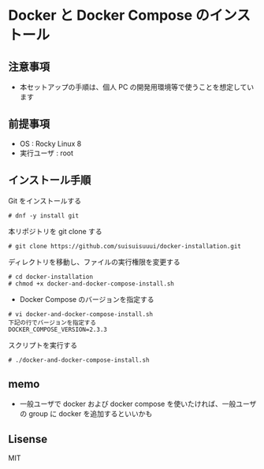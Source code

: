 # Docker と Docker Compose のインストール

## 注意事項

- 本セットアップの手順は、個人 PC の開発用環境等で使うことを想定しています

## 前提事項

- OS : Rocky Linux 8
- 実行ユーザ : root

## インストール手順

Git をインストールする

```
# dnf -y install git
```

本リポジトリを git clone する

```
# git clone https://github.com/suisuisuuui/docker-installation.git
```

ディレクトリを移動し、ファイルの実行権限を変更する

```
# cd docker-installation
# chmod +x docker-and-docker-compose-install.sh
```

- Docker Compose のバージョンを指定する

```
# vi docker-and-docker-compose-install.sh
下記の行でバージョンを指定する
DOCKER_COMPOSE_VERSION=2.3.3
```

スクリプトを実行する

```
# ./docker-and-docker-compose-install.sh
```

## memo

- 一般ユーザで docker および docker compose を使いたければ、一般ユーザの group に docker を追加するといいかも

## Lisense

MIT
